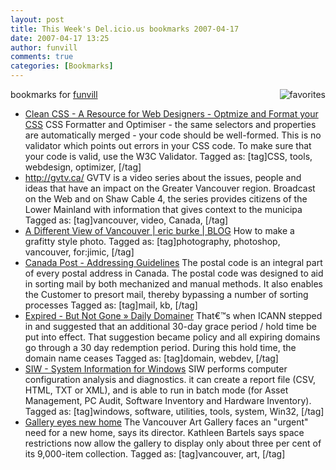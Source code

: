 ```yaml
---
layout: post
title: This Week's Del.icio.us bookmarks 2007-04-17
date: 2007-04-17 13:25
author: funvill
comments: true
categories: [Bookmarks]
---
```

bookmarks for <a href="http://del.icio.us/funvill"> funvill</a>
<a href="http://del.icio.us/funvill"> <img src="http://www.abluestar.com/blog/wp-content/uploads/2007/03/favorites_icon.thumbnail.jpg" alt="favorites" align="right" /></a>
<ul>
	<li><a href="http://www.cleancss.com/" title="http://www.cleancss.com/">Clean CSS - A Resource for Web Designers - Optmize and Format your CSS</a>
CSS Formatter and Optimiser  - the same selectors and properties are automatically merged - your code should be well-formed. This is no validator which points out errors in your CSS code. To make sure that your code is valid, use the W3C Validator. Tagged as: [tag]CSS, tools, webdesign, optimizer, [/tag]</li>
	<li><a href="http://gvtv.ca/" title="http://gvtv.ca/">http://gvtv.ca/</a>
GVTV is a video series about the issues, people and ideas that have an impact on the Greater Vancouver region. Broadcast on the Web and on Shaw Cable 4, the series provides citizens of the Lower Mainland with information that gives context to the municipa Tagged as: [tag]vancouver, video, Canada, [/tag]</li>
	<li><a href="http://vancouver.ericburke.ca/blog/welcome/a-different-view-of-vancouver/" title="http://vancouver.ericburke.ca/blog/welcome/a-different-view-of-vancouver/">A Different View of Vancouver | eric burke | BLOG</a>
How to make a grafitty style photo. Tagged as: [tag]photography, photoshop, vancouver, for:jimic, [/tag]</li>
	<li><a href="http://www.canadapost.ca/common/tools/pg/manual/PGaddress-e.asp#1390607" title="http://www.canadapost.ca/common/tools/pg/manual/PGaddress-e.asp#1390607">Canada Post - Addressing Guidelines</a>
The postal code is an integral part of every postal address in Canada. The postal code was designed to aid in sorting mail by both mechanized and manual methods. It also enables the Customer to presort mail, thereby bypassing a number of sorting processes Tagged as: [tag]mail, kb, [/tag]</li>
	<li><a href="http://www.dailydomainer.com/2007124-expired-but-not-gone.html" title="http://www.dailydomainer.com/2007124-expired-but-not-gone.html">Expired - But Not Gone » Daily Domainer</a>
That€™s when ICANN stepped in and suggested that an additional 30-day grace period / hold time be put into effect. That suggestion became policy and all expiring domains go through a 30 day redemption period. During this hold time, the domain name ceases Tagged as: [tag]domain, webdev, [/tag]</li>
	<li><a href="http://www.gtopala.com/" title="http://www.gtopala.com/">SIW - System Information for Windows</a>
SIW performs computer configuration analysis and diagnostics. it can create a report file (CSV, HTML, TXT or XML), and is able to run in batch mode (for Asset Management, PC Audit, Software Inventory and Hardware Inventory). Tagged as: [tag]windows, software, utilities, tools, system, Win32, [/tag]</li>
	<li><a href="http://www.canada.com/theprovince/news/story.html?id=c4263bf2-9697-4249-bc6b-a91fd3897715&amp;k=96515" title="http://www.canada.com/theprovince/news/story.html?id=c4263bf2-9697-4249-bc6b-a91fd3897715&amp;k=96515">Gallery eyes new home</a>
The Vancouver Art Gallery faces an "urgent" need for a new home, says its director.  Kathleen Bartels says space restrictions now allow the gallery to display only about three per cent of its 9,000-item collection. Tagged as: [tag]vancouver, art, [/tag]</li>
</ul>
